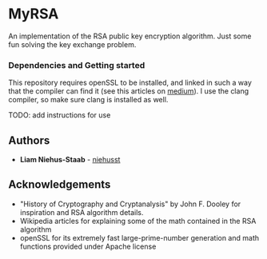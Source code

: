 # MyRSA
An implementation of the RSA public key encryption algorithm. Just some
fun solving the key exchange problem.

### Dependencies and Getting started
This repository requires openSSL to be installed, and linked in such a
way that the compiler can find it (see this articles on [medium](https://medium.com/@timmykko/using-openssl-library-with-macos-sierra-7807cfd47892)).
I use the clang compiler, so make sure clang is installed as well.

TODO: add instructions for use

## Authors
* **Liam Niehus-Staab** - [niehusst](https://github.com/niehusst)

## Acknowledgements
* "History of Cryptography and Cryptanalysis" by John F. Dooley for inspiration and RSA algorithm details.
* Wikipedia articles for explaining some of the math contained in the RSA algorithm
* openSSL for its extremely fast large-prime-number generation and math functions provided under Apache license
